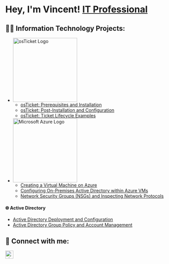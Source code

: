 # Hey, I'm Vincent! [IT Professional](https://www.linkedin.com/in/vincentchachere)

## 👨‍💻 Information Technology Projects:

- <img width="200" alt="osTicket Logo" src="https://github.com/vincentchachere/vincentchachere/assets/161680745/371c3628-b179-40fb-95cc-f9b3fe58746b"/>

  - [osTicket: Prerequisites and Installation](https://github.com/vincentchachere/osticket-prereqs)
  - [osTicket: Post-Installation and Configuration](https://github.com/vincentchachere/post-install-config)
  - [osTicket: Ticket Lifecycle Examples](https://github.com/vincentchachere/ticket-lifestyle)

- <img width="200" alt="Microsoft Azure Logo" src="https://github.com/vincentchachere/vincentchachere/assets/161680745/3fff2a49-5fc2-4c2d-8ddb-ebfb18034c31"/>

  - [Creating a Virtual Machine on Azure](https://github.com/vincentchachere/virtual-machine)
  - [Configuring On-Premises Active Directory within Azure VMs](https://github.com/vincentchachere/azure-on-prem-ad)
  - [Network Security Groups (NSGs) and Inspecting Network Protocols](https://github.com/vincentchachere/azure-network-protocols)
 
#### 🌐 Active Directory

  - [Active Directory Deployment and Configuration](https://github.com/vincentchachere/Active-Directory-Infrastructure-Deployment-and-Configuration)
  - [Active Directory Group Policy and Account Management](https://github.com/vincentchachere/Group-Policy-and-Managing-Accounts/blob/main/README.md)

## 🤳 Connect with me:

[<img width="25" alt="vincentchachere | LinkedIn" width="22px" src="https://cdn.jsdelivr.net/npm/simple-icons@v3/icons/linkedin.svg" />][linkedin]

[linkedin]: https://linkedin.com/in/vincentchachere
